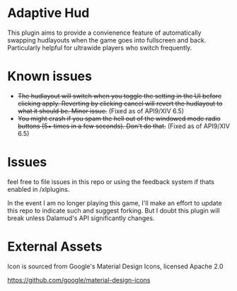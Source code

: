 # Adaptive Hud

This plugin aims to provide a convienence feature of automatically swapping hudlayouts when the game goes into fullscreen and back. Particularly helpful for ultrawide players who switch frequently.

# Known issues

* ~~The hudlayout will switch when you toggle the setting in the UI before clicking apply. Reverting by clicking cancel will revert the hudlayout to what it should be. Minor issue.~~ (Fixed as of API9/XIV 6.5)
* ~~You might crash if you spam the hell out of the windowed mode radio buttons (5+ times in a few seconds). Don't do that.~~ (Fixed as of API9/XIV 6.5)

# Issues

feel free to file issues in this repo or using the feedback system if thats enabled in /xlplugins.

In the event I am no longer playing this game, I'll make an effort to update this repo to indicate such and suggest forking. But I doubt this plugin will break unless Dalamud's API significantly changes.

# External Assets

Icon is sourced from Google's Material Design Icons, licensed Apache 2.0

https://github.com/google/material-design-icons
